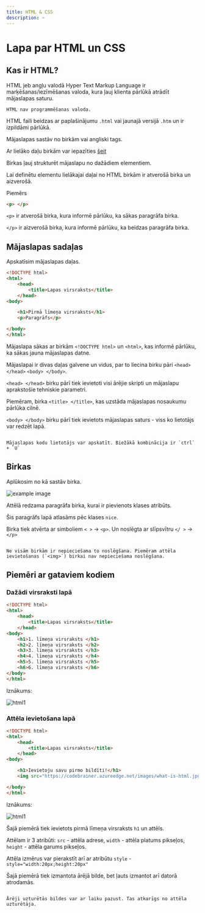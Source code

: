 ```yaml
---
title: HTML & CSS
description: ~
---
```


# Lapa par HTML un CSS

## Kas ir HTML?

HTML jeb angļu valodā Hyper Text Markup Language ir marķēšanas/iezīmēšanas valoda, kura ļauj klienta pārlūkā atrādīt mājaslapas saturu. 
~~~warning
HTML nav programmēšanas valoda.
~~~
HTML faili beidzas ar paplašinājumu `.html` vai jaunajā versijā `.htm` un ir izpildāmi pārlūkā.

Mājaslapas sastāv no birkām vai angliski tags. 

Ar lielāko daļu birkām var iepazīties [šeit](https://www.w3schools.com/tags/default.asp)

Birkas ļauj strukturēt mājaslapu no dažādiem elementiem. 

Lai definētu elementu lielākajai daļai no HTML birkām ir atverošā birka un aizverošā. 

Piemērs
~~~html
<p> </p>
~~~

`<p>` ir atverošā birka, kura informē pārlūku, ka sākas paragrāfa birka.

`</p>` ir aizverošā birka, kura informē pārlūku, ka beidzas paragrāfa birka.

## Mājaslapas sadaļas

Apskatīsim mājaslapas daļas. 

~~~html
<!DOCTYPE html>
<html>
    <head>
        <title>Lapas virsraksts</title>
    </head>
<body>

    <h1>Pirmā līmeņa virsraksts</h1>
    <p>Paragrāfs</p>

</body>
</html>
~~~
Mājaslapa sākas ar birkām `<!DOCTYPE html>` un `<html>`, kas informē pārlūku, ka sākas jauna mājaslapas datne.

Mājaslapai ir divas daļas galvene un vidus, par to liecina birku pāri `<head> </head>` `<body> </body>`.

`<head> </head>` birku pārī tiek ievietoti visi ārējie skripti un mājaslapu aprakstošie tehniskie parametri. 

Piemēram, birka `<title> </title>`, kas uzstāda mājaslapas nosaukumu pārlūka cilnē.

`<body> </body>`  birku pārī tiek ievietots mājaslapas saturs - viss ko lietotājs var redzēt lapā. 

~~~warning

Mājaslapas kodu lietotājs var apskatīt. Biežākā kombinācija ir `ctrl` + `U`

~~~~

## Birkas

Aplūkosim no kā sastāv birka.


![example image](/progr/media/htmlbirkas.png)

Attēlā redzama paragrāfa birka, kurai ir pievienots klases atribūts. 

Šis paragrāfs lapā atlasāms pēc klases `nice`. 

Birka tiek atvērta ar simboliem `< >` -> `<p>`. Un noslēgta ar slīpsvītru `</ >` -> `</p>`

~~~warning

Ne visām birkām ir nepieciešama to noslēgšana. Piemēram attēla ievietošanas (`<img>`) birkai nav nepieciešama noslēgšana.

~~~

## Piemēri ar gataviem kodiem

### Dažādi virsraksti lapā
~~~html
<!DOCTYPE html>
<html>
    <head>
        <title>Lapas virsraksts</title>
    </head>
<body>
    <h1>1. līmeņa virsraksts </h1>
    <h2>2. līmeņa virsraksts </h2>
    <h3>3. līmeņa virsraksts </h3>
    <h4>4. līmeņa virsraksts </h4>
    <h5>5. līmeņa virsraksts </h5>
    <h6>6. līmeņa virsraksts </h6>
</body>
</html>
~~~
Iznākums:

![html1](/progr/media/html_uzd2.png)

### Attēla ievietošana lapā
~~~html
<!DOCTYPE html>
<html>
    <head>
        <title>Lapas virsraksts</title>
    </head>
<body>

    <h1>Ievietoju savu pirmo bildīti!</h1>
    <img src="https://codebrainer.azureedge.net/images/what-is-html.jpg" width="20px" height="20px">

</body>
</html>
~~~
Iznākums:

![html1](/progr/media/html_uzd1.png)

Šajā piemērā tiek ievietots pirmā līmeņa virsraksts `h1` un attēls. 

Attēlam ir 3 atribūti: `src` - attēla adrese, `width` - attēla platums pikseļos, `height` - attēla garums pikseļos.

Attēla izmērus var pierakstīt arī ar atribūtu `style` - `style="width:20px;height:20px"`

Šajā piemērā tiek izmantota ārējā bilde, bet ļauts izmantot arī datorā atrodamās.

~~~warning

Ārēji uzturētās bildes var ar laiku pazust. Tas atkarīgs no attēla uzturētāja.

~~~
